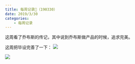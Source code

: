 ```yaml
---
title: 每周记录📝（190330）
date: 2019/3/30
categories:
    - 每周记录
---
```

这周看了乔布斯的传记，其中说到乔布斯做产品的时候，追求完美。

这周把毕设完善了一下：
![](https://wx1.sinaimg.cn/mw1024/6a49516fly1g1l2zafpgwj21hc0u079v.jpg)


![](https://wx2.sinaimg.cn/mw1024/6a49516fly1g1l2z9yalhj21hc0u0n9a.jpg)


